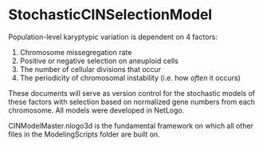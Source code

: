 # StochasticCINSelectionModel
Population-level karyptypic variation is dependent on 4 factors:<br>
1. Chromosome missegregation rate<br>
2. Positive or negative selection on aneuploid cells<br>
3. The number of cellular divisions that occur<br>
4. The periodicity of chromosomal instability (i.e. how *often* it occurs)<br>

These documents will serve as version control for the stochastic models of these factors with selection based on normalized gene numbers from each chromosome. All models were developed in NetLogo. 

CINModelMaster.nlogo3d is the fundamental framework on which all other files in the ModelingScripts folder are built on. 
